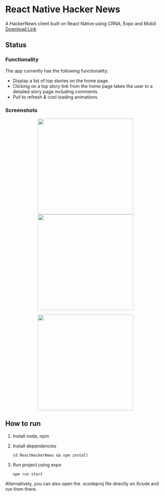 # React Native Hacker News

A HackerNews client built on React Native using CRNA, Expo and MobX
[Download Link](https://exp.host/@gejose/hacker-news)

## Status

### Functionality 
The app currently has the following functionality:

- Display a list of top stories on the home page.
- Clicking on a top story link from the home page takes the user to a detailed story page including comments.
- Pull to refresh & cool loading animations

### Screenshots
<p align="center">
<img src="https://raw.githubusercontent.com/G2Jose/ReactHackerNews/master/screenshots/headlines.png" width="300" /> <img src="https://raw.githubusercontent.com/G2Jose/ReactHackerNews/master/screenshots/story.png" width="300" />
</p>
<p align="center"><img src="https://raw.githubusercontent.com/G2Jose/ReactHackerNews/master/screenshots/video.gif" width="300" /></p>

## How to run
1. Install node, npm
2. Install dependencies

    ```
    cd ReactHackerNews && npm install
    ```

3. Run project using expo
    
    ```
    npm run start
    ```

Alternatively, you can also open the .xcodeproj file directly on Xcode and run from there.
